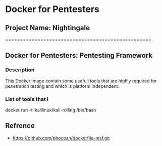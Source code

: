 # Docker for Pentesters
## Project Name: Nightingale
==================================================
## Docker for Pentesters: Pentesting Framework 

### Description
This Docker image contain some usefull tools that are highly required for penetration testing and which is platform independent.

### List of tools that I 
docker run -ti kalilinux/kali-rolling /bin/bash



## Refrence 
- https://github.com/phocean/dockerfile-msf.git